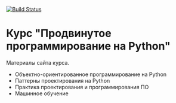 [![Build Status](https://travis-ci.org/mipt-cs/course-advanced_python.svg?branch=master)](https://travis-ci.org/mipt-cs/course-advanced_python)


# Курс "Продвинутое программирование на Python"
Материалы сайта курса.

- Объектно-ориентированное программирование на Python
- Паттерны проектирования на Python
- Практика проектирования и программирования ПО
- Машинное обучение
